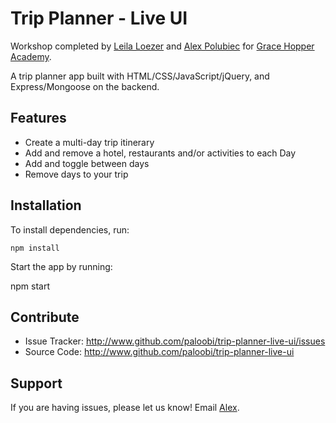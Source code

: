 Trip Planner - Live UI
======================

Workshop completed by [Leila Loezer](http://www.github.com/leilabl) and [Alex Polubiec](http://www.github.com/paloobi) for [Grace Hopper Academy](http://www.gracehopper.com/).

A trip planner app built with HTML/CSS/JavaScript/jQuery, and Express/Mongoose on the backend.

Features
--------

- Create a multi-day trip itinerary
- Add and remove a hotel, restaurants and/or activities to each Day
- Add and toggle between days
- Remove days to your trip

Installation
------------

To install dependencies, run:

    npm install
   
 
Start the app by running:

  npm start

Contribute
----------

- Issue Tracker: http://www.github.com/paloobi/trip-planner-live-ui/issues
- Source Code: http://www.github.com/paloobi/trip-planner-live-ui

Support
-------

If you are having issues, please let us know!
Email [Alex](mailto:alexandra.polubiec@gmail.com).
